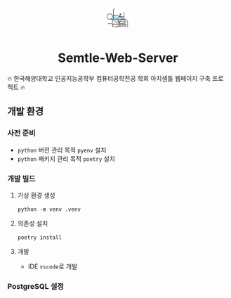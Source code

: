 <p align="center">
  <a href="https://www.google.com">
    <img alt="Semtle Logo" src="https://github.com/Lab-Semtle/Semtle-Web-Server/blob/master/asset/semtle_logo2.jpg?raw=true" width="60" style="border-radius: 50%;" />
  </a>
</p>
<h1 align="center">
    Semtle-Web-Server
</h1>

🔥 한국해양대학교 인공지능공학부 컴퓨터공학전공 학회 아치셈틀 웹페이지 구축 프로젝트 🔥

## 개발 환경

### 사전 준비

- `python` 버전 관리 목적 `pyenv` 설치
- `python` 패키지 관리 목적 `poetry` 설치

### 개발 빌드

1. 가상 환경 생성

   ```shell
   python -m venv .venv
   ```

2. 의존성 설치

   ```shell
   poetry install
   ```

3. 개발
   - IDE `vscode`로 개발

### PostgreSQL 설정
